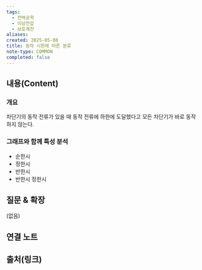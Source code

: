 ```yaml
---
tags:
  - 전력공학
  - 이상전압
  - 보호계전
aliases: 
created: 2025-05-08
title: 동작 시한에 따른 분류
note-type: COMMON
completed: false
---
```


## 내용(Content)
### 개요
차단기의 동작 전류가 있을 때 동작 전류에 하한에 도달했다고 모든 차단기가 바로 동작하지 않는다.

### 그래프와 함께 특성 분석

- 순한시
- 정한시
- 반한시
- 반한시 정한시

## 질문 & 확장

(없음)

## 연결 노트

## 출처(링크)

